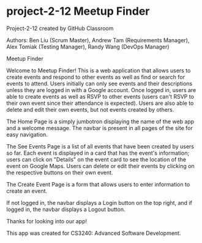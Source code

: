 # project-2-12 Meetup Finder
Project-2-12 created by GitHub Classroom

Authors:
Ben Liu (Scrum Master), 
Andrew Tam (Requirements Manager), 
Alex Tomiak (Testing Manager), 
Randy Wang (DevOps Manager)

Meetup Finder

Welcome to Meetup Finder! This is a web application that allows users to create events and respond to other events as well as find or search for events to attend. Users initially can only see events and their descriptions unless they are logged in with a Google account. Once logged in, users are able to create events as well as RSVP to other events (users can't RSVP to their own event since their attendance is expected). Users are also able to delete and edit their own events, but not events created by others. 

The Home Page is a simply jumbotron displaying the name of the web app and a welcome message. The navbar is present in all pages of the site for easy navigation.

The See Events Page is a list of all events that have been created by users so far. Each event is displayed in a card that has the event's information; users can click on "Details" on the event card to see the location of the event on Google Maps. Users can delete or edit their events by clicking on the respective buttons on their own event.

The Create Event Page is a form that allows users to enter information to create an event.

If not logged in, the navbar displays a Login button on the top right, and if logged in, the navbar displays a Logout button. 

Thanks for looking into our app!



This app was created for CS3240: Advanced Software Development.